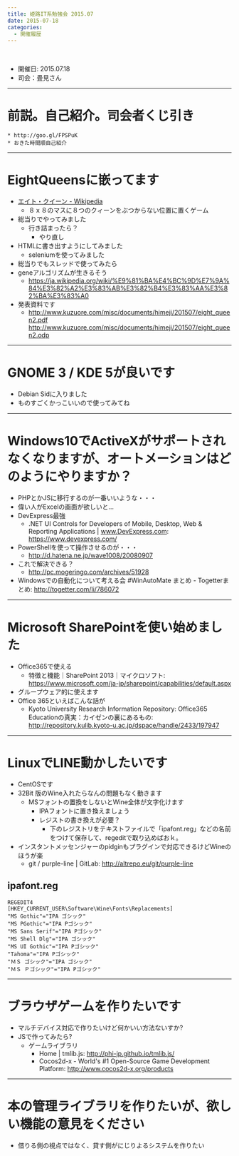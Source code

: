 ```yaml
---
title: 姫路IT系勉強会 2015.07
date: 2015-07-18
categories:
  - 開催履歴
---
```


﻿<!-- 姫路IT系勉強会 2015.07 log -->
<!-- https://docs.google.com/document/d/1rIBLYG9YrNOezqOPlUoOrjEAZLL3NiSZIYSXxzcCUOk/edit -->

* 開催日: 2015.07.18
* 司会：畳見さん


----------


# 前説。自己紹介。司会者くじ引き

	* http://goo.gl/FPSPuK
	* おきた時間順自己紹介


----------


# EightQueensに嵌ってます

* [エイト・クイーン - Wikipedia](https://ja.wikipedia.org/wiki/%E3%82%A8%E3%82%A4%E3%83%88%E3%83%BB%E3%82%AF%E3%82%A4%E3%83%BC%E3%83%B3)
	* ８ｘ８のマスに８つのクィーンをぶつからない位置に置くゲーム
* 総当りでやってみました
	* 行き詰まったら？
		* やり直し
* HTMLに書き出すようにしてみました
	* seleniumを使ってみました
* 総当りでもスレッドで使ってみたら
* geneアルゴリズムが生きるそう
	* https://ja.wikipedia.org/wiki/%E9%81%BA%E4%BC%9D%E7%9A%84%E3%82%A2%E3%83%AB%E3%82%B4%E3%83%AA%E3%82%BA%E3%83%A0
* 発表資料です
	* http://www.kuzuore.com/misc/documents/himeji/201507/eight_queen2.pdf
http://www.kuzuore.com/misc/documents/himeji/201507/eight_queen2.odp


----------


# GNOME 3 / KDE 5が良いです

* Debian Sidに入りました
* ものすごくかっこいいので使ってみてね


----------


# Windows10でActiveXがサポートされなくなりますが、オートメーションはどのようにやりますか？

* PHPとかJSに移行するのが一番いいような・・・
* 偉い人がExcelの画面が欲しいと…
* DevExpress最強
	* .NET UI Controls for Developers of Mobile, Desktop, Web & Reporting Applications | www.DevExpress.com: https://www.devexpress.com/
* PowerShellを使って操作させるのが・・・
	* http://d.hatena.ne.jp/wave1008/20080907
* これで解決できる？
	* http://pc.mogeringo.com/archives/51928
* Windowsでの自動化について考える会 #WinAutoMate まとめ - Togetterまとめ: http://togetter.com/li/786072


----------


# Microsoft SharePointを使い始めました

* Office365で使える
	* 特徴と機能｜SharePoint 2013｜マイクロソフト: https://www.microsoft.com/ja-jp/sharepoint/capabilities/default.aspx
* グループウェア的に使えます
* Office 365といえばこんな話が
	* Kyoto University Research Information Repository: Office365 Educationの真実：カイゼンの裏にあるもの: http://repository.kulib.kyoto-u.ac.jp/dspace/handle/2433/197947


----------


# LinuxでLINE動かしたいです

* CentOSです
* 32Bit 版のWine入れたらなんの問題もなく動きます
	* MSフォントの置換をしないとWine全体が文字化けます　
		* IPAフォントに置き換えましょう
		* レジストの書き換えが必要？
			* 下のレジストリをテキストファイルで「ipafont.reg」などの名前をつけて保存して、regeditで取り込めばおｋ。
* インスタントメッセンジャーのpidginもプラグインで対応できるけどWineのほうが楽
	* git / purple-line | GitLab: http://altrepo.eu/git/purple-line

ipafont.reg
----
	REGEDIT4
	[HKEY_CURRENT_USER\Software\Wine\Fonts\Replacements]
	"MS Gothic"="IPA ゴシック"
	"MS PGothic"="IPA Pゴシック"
	"MS Sans Serif"="IPA Pゴシック"
	"MS Shell Dlg"="IPA ゴシック"
	"MS UI Gothic"="IPA Pゴシック"
	"Tahoma"="IPA Pゴシック"
	"ＭＳ ゴシック"="IPA ゴシック"
	"ＭＳ Ｐゴシック"="IPA Pゴシック"


----------


# ブラウザゲームを作りたいです

* マルチデバイス対応で作りたいけど何かいい方法ないすか?
* JSで作ってみたら?
	* ゲームライブラリ
		* Home | tmlib.js: http://phi-jp.github.io/tmlib.js/
		* Cocos2d-x - World's #1 Open-Source Game Development Platform: http://www.cocos2d-x.org/products


----------


# 本の管理ライブラリを作りたいが、欲しい機能の意見をください

* 借りる側の視点ではなく、貸す側がにじりよるシステムを作りたい
